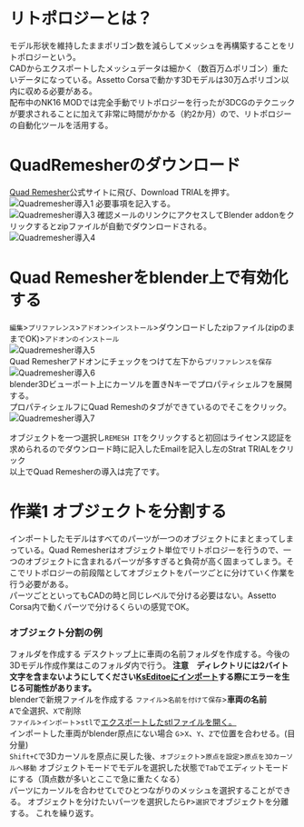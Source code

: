 # リトポロジーとは？
モデル形状を維持したままポリゴン数を減らしてメッシュを再構築することをリトポロジーという。  
CADからエクスポートしたメッシュデータは細かく（数百万△ポリゴン）重たいデータになっている。Assetto Corsaで動かす3Dモデルは30万△ポリゴン以内に収める必要がある。  
配布中のNK16 MODでは完全手動でリトポロジーを行ったが3DCGのテクニックが要求されることに加えて非常に時間がかかる（約2か月）ので、リトポロジーの自動化ツールを活用する。

# QuadRemesherのダウンロード  
[Quad Remesher](https://exoside.com/quadremesher/)公式サイトに飛び、Download TRIALを押す。
![Quadremesher導入1](https://user-images.githubusercontent.com/81402033/122494242-fbb04c80-d023-11eb-80bf-80b29b7674ce.png)
必要事項を記入する。  
![Quadremesher導入3](https://user-images.githubusercontent.com/81402033/122494346-28fcfa80-d024-11eb-8ce0-a8e114dc8f20.png)
確認メールのリンクにアクセスしてBlender addonをクリックするとzipファイルが自動でダウンロードされる。  
![Quadremesher導入4](https://user-images.githubusercontent.com/81402033/122496551-ebe63780-d026-11eb-9814-57ec5d2da83a.png)

# Quad Remesherをblender上で有効化する  
`編集`>`プリファレンス`>`アドオン`>`インストール`>ダウンロードしたzipファイル(zipのままでOK)>`アドオンのインストール`  
![Quadremesher導入5](https://user-images.githubusercontent.com/81402033/122497580-872bdc80-d028-11eb-9001-ef4adb8a76f6.png)  
Quad Remesherアドオンにチェックをつけて左下から`プリファレンスを保存`  
![Quadremesher導入6](https://user-images.githubusercontent.com/81402033/122497795-f275ae80-d028-11eb-9629-167f0ec1d135.png)  
blender3Dビューポート上にカーソルを置きNキーでプロパティシェルフを展開する。  
プロパティシェルフにQuad Remeshのタブができているのでそこをクリック。  
![Quadremesher導入7](https://user-images.githubusercontent.com/81402033/122498285-cdce0680-d029-11eb-819a-1d6e88417aff.png)  

オブジェクトを一つ選択し`REMESH IT`をクリックすると初回はライセンス認証を求められるのでダウンロード時に記入したEmailを記入し左のStrat TRIALをクリック  
以上でQuad Remesherの導入は完了です。

# 作業1 オブジェクトを分割する
インポートしたモデルはすべてのパーツが一つのオブジェクトにまとまってしまっている。Quad Remesherはオブジェクト単位でリトポロジーを行うので、一つのオブジェクトに含まれるパーツが多すぎると負荷が高く固まってしまう。そこでリトポロジーの前段階としてオブジェクトをパーツごとに分けていく作業を行う必要がある。  
パーツごとといってもCADの時と同じレベルで分ける必要はない。Assetto Corsa内で動くパーツで分けるくらいの感覚でOK。
### オブジェクト分割の例

フォルダを作成する
デスクトップ上に車両の名前フォルダを作成する。今後の3Dモデル作成作業はこのフォルダ内で行う。
**注意　ディレクトリには2バイト文字を含まないようにしてください[KsEditoeにインポート](https://github.com/JSAE-ARCHIVES/MOD-Tutorial/blob/main/3%E7%AB%A0%203D%E3%83%A2%E3%83%87%E3%83%AB%E3%81%AE%E4%BD%9C%E6%88%90/KsEditor%E3%81%AB%E3%82%A4%E3%83%B3%E3%83%9D%E3%83%BC%E3%83%88.md)する際にエラーを生じる可能性があります。**  
blenderで新規ファイルを作成する
`ファイル`>`名前を付けて保存`>**車両の名前**  
`A`で全選択、`X`で削除  
`ファイル`>`インポート`>`stl`で[エクスポートしたstlファイルを開く。](https://github.com/JSAE-ARCHIVES/MOD-Tutorial/blob/main/3%E7%AB%A0%203D%E3%83%A2%E3%83%87%E3%83%AB%E3%81%AE%E4%BD%9C%E6%88%90/3-3%20stl%E3%83%95%E3%82%A1%E3%82%A4%E3%83%AB%E3%82%92blender%E3%81%AB%E3%82%A4%E3%83%B3%E3%83%9D%E3%83%BC%E3%83%88%E3%81%99%E3%82%8B.md)  
インポートした車両がblender原点にない場合
`G`>`X`、`Y`、`Z`で位置を合わせる。(目分量)  
`Shift+C`で3Dカーソルを原点に戻した後、`オブジェクト`>`原点を設定`>`原点を3Dカーソルへ移動`
オブジェクトモードでモデルを選択した状態で`Tab`でエディットモードにする（頂点数が多いとここで急に重たくなる）  
パーツにカーソルを合わせて`L`でひとつながりのメッシュを選択することができる。
オブジェクトを分けたいパーツを選択したら`P`>`選択`でオブジェクトを分離する。
これを繰り返す。









